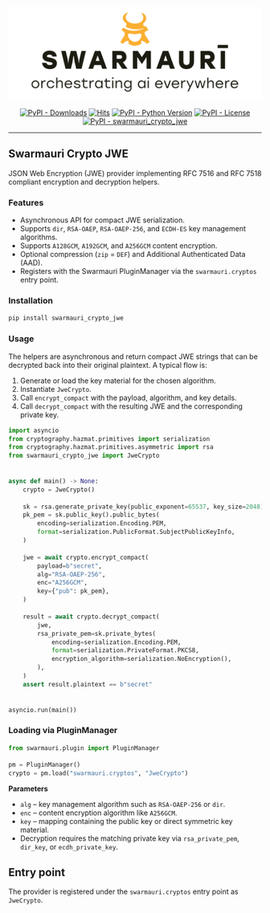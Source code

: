 ![Swamauri Logo](https://github.com/swarmauri/swarmauri-sdk/blob/3d4d1cfa949399d7019ae9d8f296afba773dfb7f/assets/swarmauri.brand.theme.svg)

<p align="center">
    <a href="https://pypi.org/project/swarmauri_crypto_jwe/"><img src="https://img.shields.io/pypi/dm/swarmauri_crypto_jwe" alt="PyPI - Downloads"/></a>
    <a href="https://hits.sh/github.com/swarmauri/swarmauri-sdk/tree/master/pkgs/standards/swarmauri_crypto_jwe/"><img alt="Hits" src="https://hits.sh/github.com/swarmauri/swarmauri-sdk/tree/master/pkgs/standards/swarmauri_crypto_jwe.svg"/></a>
    <a href="https://pypi.org/project/swarmauri_crypto_jwe/"><img src="https://img.shields.io/pypi/pyversions/swarmauri_crypto_jwe" alt="PyPI - Python Version"/></a>
    <a href="https://pypi.org/project/swarmauri_crypto_jwe/"><img src="https://img.shields.io/pypi/l/swarmauri_crypto_jwe" alt="PyPI - License"/></a>
    <a href="https://pypi.org/project/swarmauri_crypto_jwe/"><img src="https://img.shields.io/pypi/v/swarmauri_crypto_jwe?label=swarmauri_crypto_jwe&color=green" alt="PyPI - swarmauri_crypto_jwe"/></a>
</p>

---

## Swarmauri Crypto JWE

JSON Web Encryption (JWE) provider implementing RFC 7516 and RFC 7518 compliant encryption and decryption helpers.

### Features

- Asynchronous API for compact JWE serialization.
- Supports `dir`, `RSA-OAEP`, `RSA-OAEP-256`, and `ECDH-ES` key management algorithms.
- Supports `A128GCM`, `A192GCM`, and `A256GCM` content encryption.
- Optional compression (`zip` = `DEF`) and Additional Authenticated Data (AAD).
- Registers with the Swarmauri PluginManager via the `swarmauri.cryptos` entry point.

### Installation

```bash
pip install swarmauri_crypto_jwe
```

### Usage

The helpers are asynchronous and return compact JWE strings that can be
decrypted back into their original plaintext. A typical flow is:

1. Generate or load the key material for the chosen algorithm.
2. Instantiate `JweCrypto`.
3. Call `encrypt_compact` with the payload, algorithm, and key details.
4. Call `decrypt_compact` with the resulting JWE and the corresponding
   private key.

```python
import asyncio
from cryptography.hazmat.primitives import serialization
from cryptography.hazmat.primitives.asymmetric import rsa
from swarmauri_crypto_jwe import JweCrypto


async def main() -> None:
    crypto = JweCrypto()

    sk = rsa.generate_private_key(public_exponent=65537, key_size=2048)
    pk_pem = sk.public_key().public_bytes(
        encoding=serialization.Encoding.PEM,
        format=serialization.PublicFormat.SubjectPublicKeyInfo,
    )

    jwe = await crypto.encrypt_compact(
        payload=b"secret",
        alg="RSA-OAEP-256",
        enc="A256GCM",
        key={"pub": pk_pem},
    )

    result = await crypto.decrypt_compact(
        jwe,
        rsa_private_pem=sk.private_bytes(
            encoding=serialization.Encoding.PEM,
            format=serialization.PrivateFormat.PKCS8,
            encryption_algorithm=serialization.NoEncryption(),
        ),
    )
    assert result.plaintext == b"secret"


asyncio.run(main())
```

### Loading via PluginManager

```python
from swarmauri.plugin import PluginManager

pm = PluginManager()
crypto = pm.load("swarmauri.cryptos", "JweCrypto")
```

**Parameters**

- `alg` – key management algorithm such as `RSA-OAEP-256` or `dir`.
- `enc` – content encryption algorithm like `A256GCM`.
- `key` – mapping containing the public key or direct symmetric key
  material.
- Decryption requires the matching private key via `rsa_private_pem`,
  `dir_key`, or `ecdh_private_key`.

## Entry point

The provider is registered under the `swarmauri.cryptos` entry point as `JweCrypto`.
